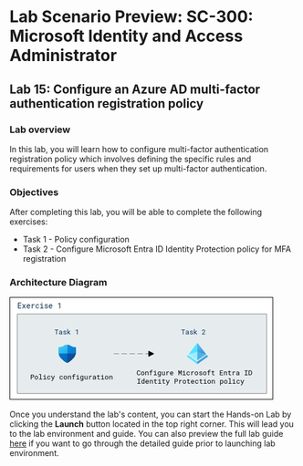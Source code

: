 # Lab Scenario Preview: SC-300:  Microsoft Identity and Access Administrator

## Lab 15: Configure an Azure AD multi-factor authentication registration policy

### Lab overview

In this lab, you will learn how to configure multi-factor authentication registration policy which involves defining the specific rules and requirements for users when they set up multi-factor authentication.

### Objectives
  
After completing this lab, you will be able to complete the following exercises:

- Task 1 - Policy configuration
- Task 2 - Configure Microsoft Entra ID Identity Protection policy for MFA registration
  
### Architecture Diagram

   ![](./media/arch15.png)

Once you understand the lab's content, you can start the Hands-on Lab by clicking the **Launch** button located in the top right corner. This will lead you to the lab environment and guide. You can also preview the full lab guide [here](https://experience.cloudlabs.ai/#/labguidepreview/44ac5c1f-ad35-4ee9-a176-4f1717c0b1b7) if you want to go through the detailed guide prior to launching lab environment.









